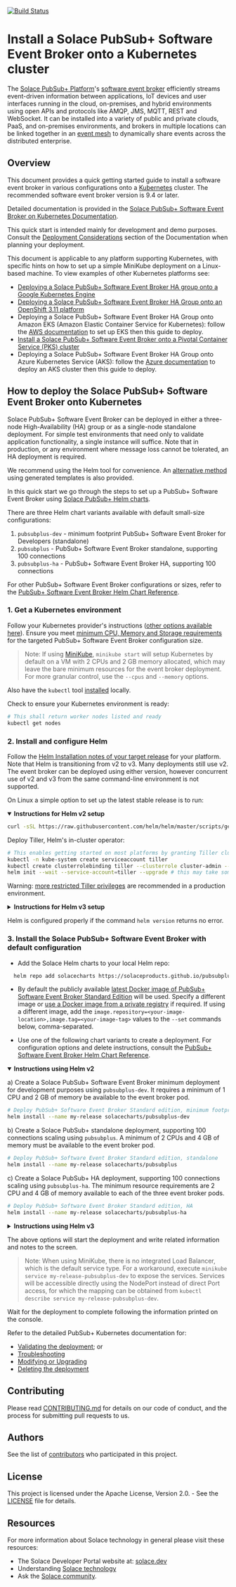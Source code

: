 [![Build Status](https://travis-ci.org/SolaceProducts/pubsubplus-kubernetes-quickstart.svg?branch=master)](https://travis-ci.org/SolaceProducts/pubsubplus-kubernetes-quickstart)

# Install a Solace PubSub+ Software Event Broker onto a Kubernetes cluster

The [Solace PubSub+ Platform](https://solace.com/products/platform/)'s [software event broker](https://solace.com/products/event-broker/software/) efficiently streams event-driven information between applications, IoT devices and user interfaces running in the cloud, on-premises, and hybrid environments using open APIs and protocols like AMQP, JMS, MQTT, REST and WebSocket. It can be installed into a variety of public and private clouds, PaaS, and on-premises environments, and brokers in multiple locations can be linked together in an [event mesh](https://solace.com/what-is-an-event-mesh/) to dynamically share events across the distributed enterprise.

## Overview

This document provides a quick getting started guide to install a software event broker in various configurations onto a [Kubernetes](https://kubernetes.io/docs/home/) cluster. The recommended software event broker version is 9.4 or later.

Detailed documentation is provided in the [Solace PubSub+ Software Event Broker on Kubernetes Documentation](docs/PubSubPlusK8SDeployment.md).

This quick start is intended mainly for development and demo purposes. Consult the [Deployment Considerations](https://github.com/SolaceProducts/pubsubplus-kubernetes-quickstart/blob/master/docs/PubSubPlusK8SDeployment.md#pubsub-event-broker-deployment-considerations) section of the Documentation when planning your deployment.

This document is applicable to any platform supporting Kubernetes, with specific hints on how to set up a simple MiniKube deployment on a Linux-based machine. To view examples of other Kubernetes platforms see:

- [Deploying a Solace PubSub+ Software Event Broker HA group onto a Google Kubernetes Engine](//github.com/SolaceProducts/solace-gke-quickstart )
- [Deploying a Solace PubSub+ Software Event Broker HA Group onto an OpenShift 3.11 platform](//github.com/SolaceProducts/solace-openshift-quickstart )
- Deploying a Solace PubSub+ Software Event Broker HA Group onto Amazon EKS (Amazon Elastic Container Service for Kubernetes): follow the [AWS documentation](//docs.aws.amazon.com/eks/latest/userguide/getting-started.html ) to set up EKS then this guide to deploy.
- [Install a Solace PubSub+ Software Event Broker onto a Pivotal Container Service (PKS) cluster](//github.com/SolaceProducts/solace-pks )
- Deploying a Solace PubSub+ Software Event Broker HA Group onto Azure Kubernetes Service (AKS): follow the [Azure documentation](//docs.microsoft.com/en-us/azure/aks/ ) to deploy an AKS cluster then this guide to deploy.

## How to deploy the Solace PubSub+ Software Event Broker onto Kubernetes

Solace PubSub+ Software Event Broker can be deployed in either a three-node High-Availability (HA) group or as a single-node standalone deployment. For simple test environments that need only to validate application functionality, a single instance will suffice. Note that in production, or any environment where message loss cannot be tolerated, an HA deployment is required.

We recommend using the Helm tool for convenience. An [alternative method](/docs/PubSubPlusK8SDeployment.md#alternative-deployment-with-generating-templates-for-the-kubernetes-kubectl-tool) using generated templates is also provided.

In this quick start we go through the steps to set up a PubSub+ Software Event Broker using [Solace PubSub+ Helm charts](//hub.helm.sh/charts/solace).

There are three Helm chart variants available with default small-size configurations:
1.	`pubsubplus-dev` - minimum footprint PubSub+ Software Event Broker for Developers (standalone)
2.	`pubsubplus` - PubSub+ Software Event Broker standalone, supporting 100 connections
3.	`pubsubplus-ha` - PubSub+ Software Event Broker HA, supporting 100 connections

For other PubSub+ Software Event Broker configurations or sizes, refer to the [PubSub+ Software Event Broker Helm Chart Reference](/pubsubplus/README.md).

### 1. Get a Kubernetes environment

Follow your Kubernetes provider's instructions ([other options available here](https://kubernetes.io/docs/setup/)). Ensure you meet [minimum CPU, Memory and Storage requirements](docs/PubSubPlusK8SDeployment.md#cpu-and-memory-requirements) for the targeted PubSub+ Software Event Broker configuration size.
> Note: If using [MiniKube](https://kubernetes.io/docs/setup/learning-environment/minikube/), `minikube start` will setup Kubernetes by default on a VM with 2 CPUs and 2 GB memory allocated, which may leave the bare minimum resources for the event broker deployment. For more granular control, use the `--cpus` and `--memory` options.

Also have the `kubectl` tool [installed](https://kubernetes.io/docs/tasks/tools/install-kubectl/) locally.

Check to ensure your Kubernetes environment is ready:
```bash
# This shall return worker nodes listed and ready
kubectl get nodes
```

### 2. Install and configure Helm

Follow the [Helm Installation notes of your target release](https://github.com/helm/helm/releases) for your platform.
Note that Helm is transitioning from v2 to v3. Many deployments still use v2. The event broker can be deployed using either version, however concurrent use of v2 and v3 from the same command-line environment is not supported.

On Linux a simple option to set up the latest stable release is to run:

<details open=true><summary><b>Instructions for Helm v2 setup</b></summary>
<p>

```bash
curl -sSL https://raw.githubusercontent.com/helm/helm/master/scripts/get | bash
```

Deploy Tiller, Helm's in-cluster operator:
```bash
# This enables getting started on most platforms by granting Tiller cluster-admin privileges
kubectl -n kube-system create serviceaccount tiller
kubectl create clusterrolebinding tiller --clusterrole cluster-admin --serviceaccount=kube-system:tiller
helm init --wait --service-account=tiller --upgrade # this may take some time
```
Warning: [more restricted Tiller privileges](/docs/PubSubPlusK8SDeployment.md#install-and-setup-the-helm-package-manager) are recommended in a production environment.
</p>
</details>

<details><summary><b>Instructions for Helm v3 setup</b></summary>
<p>

```bash
curl https://raw.githubusercontent.com/helm/helm/master/scripts/get-helm-3 | bash
```
</p>
</details>


Helm is configured properly if the command `helm version` returns no error.


### 3. Install the Solace PubSub+ Software Event Broker with default configuration

- Add the Solace Helm charts to your local Helm repo:
```bash
  helm repo add solacecharts https://solaceproducts.github.io/pubsubplus-kubernetes-quickstart/helm-charts
```

- By default the publicly available [latest Docker image of PubSub+ Software Event Broker Standard Edition](https://hub.Docker.com/r/solace/solace-pubsub-standard/tags/) will be used. Specify a different image or [use a Docker image from a private registry](/docs/PubSubPlusK8SDeployment.md#using-private-registries) if required. If using a different image, add the `image.repository=<your-image-location>,image.tag=<your-image-tag>` values to the `--set` commands below, comma-separated.

- Use one of the following chart variants to create a deployment. For configuration options and delete instructions, consult the [PubSub+ Software Event Broker Helm Chart Reference](https://github.com/SolaceProducts/pubsubplus-kubernetes-quickstart/tree/master/pubsubplus).

<details open=true><summary><b>Instructions using Helm v2</b></summary>
<p>

a) Create a Solace PubSub+ Software Event Broker minimum deployment for development purposes using `pubsubplus-dev`. It requires a minimum of 1 CPU and 2 GB of memory be available to the event broker pod.
```bash
# Deploy PubSub+ Software Event Broker Standard edition, minimum footprint developer version
helm install --name my-release solacecharts/pubsubplus-dev
```

b) Create a Solace PubSub+ standalone deployment, supporting 100 connections scaling using `pubsubplus`. A minimum of 2 CPUs and 4 GB of memory must be available to the event broker pod.
```bash
# Deploy PubSub+ Software Event Broker Standard edition, standalone
helm install --name my-release solacecharts/pubsubplus
```

c) Create a Solace PubSub+ HA deployment, supporting 100 connections scaling using `pubsubplus-ha`. The minimum resource requirements are 2 CPU and 4 GB of memory available to each of the three event broker pods.
```bash
# Deploy PubSub+ Software Event Broker Standard edition, HA
helm install --name my-release solacecharts/pubsubplus-ha
```
</p>
</details>

<details><summary><b>Instructions using Helm v3</b></summary>
<p>

a) Create a Solace PubSub+ Software Event Broker minimum deployment for development purposes using `pubsubplus-dev`. It requires a minimum of 1 CPU and 2 GB of memory available to the event broker pod.
```bash
# Deploy PubSub+ Software Event Broker Standard edition, minimum footprint developer version
helm install my-release solacecharts/pubsubplus-dev
```

b) Create a Solace PubSub+ standalone deployment, supporting 100 connections scaling using `pubsubplus`. A minimum of 2 CPUs and 4 GB of memory must be available to the event broker pod.
```bash
# Deploy PubSub+ Software Event Broker Standard edition, standalone
helm install my-release solacecharts/pubsubplus
```

c) Create a Solace PubSub+ HA deployment, supporting 100 connections scaling using `pubsubplus-ha`. The minimum resource requirements are 2 CPU and 4 GB of memory available to each of the three event broker pods.
```bash
# Deploy PubSub+ Software Event Broker Standard edition, HA
helm install my-release solacecharts/pubsubplus-ha
```
</p>
</details>

The above options will start the deployment and write related information and notes to the screen.

> Note: When using MiniKube, there is no integrated Load Balancer, which is the default service type. For a workaround, execute `minikube service my-release-pubsubplus-dev` to expose the services. Services will be accessible directly using the NodePort instead of direct Port access, for which the mapping can be obtained from `kubectl describe service my-release-pubsubplus-dev`.

Wait for the deployment to complete following the information printed on the console.

Refer to the detailed PubSub+ Kubernetes documentation for:
* [Validating the deployment](//github.com/SolaceProducts/pubsubplus-kubernetes-quickstart/blob/master/docs/PubSubPlusK8SDeployment.md#validating-the-deployment); or
* [Troubleshooting](//github.com/SolaceProducts/pubsubplus-kubernetes-quickstart/blob/master/docs/PubSubPlusK8SDeployment.md#troubleshooting)
* [Modifying or Upgrading](//github.com/SolaceProducts/pubsubplus-kubernetes-quickstart/blob/master/docs/PubSubPlusK8SDeployment.md#modifying-or-upgrading-a-deployment)
* [Deleting the deployment](//github.com/SolaceProducts/pubsubplus-kubernetes-quickstart/blob/master/docs/PubSubPlusK8SDeployment.md#deleting-a-deployment)

## Contributing

Please read [CONTRIBUTING.md](CONTRIBUTING.md) for details on our code of conduct, and the process for submitting pull requests to us.

## Authors

See the list of [contributors](//github.com/SolaceProducts/pubsubplus-kubernetes-quickstart/graphs/contributors) who participated in this project.

## License

This project is licensed under the Apache License, Version 2.0. - See the [LICENSE](LICENSE) file for details.

## Resources

For more information about Solace technology in general please visit these resources:

- The Solace Developer Portal website at: [solace.dev](//solace.dev/)
- Understanding [Solace technology](//solace.com/products/platform/)
- Ask the [Solace community](//dev.solace.com/community/).
